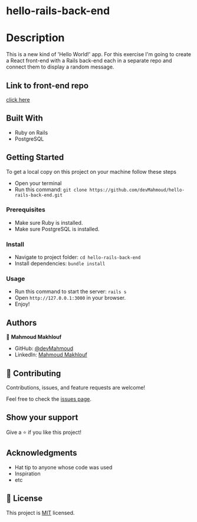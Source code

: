 # hello-rails-back-end

# Description

This is a new kind of 'Hello World!' app. For this exercise I'm going to create a React front-end with a Rails back-end each in a separate repo and connect them to display a random message.

## Link to front-end repo
[click here](https://github.com/devMahmoud/hello-react-front-end)

## Built With
* Ruby on Rails
* PostgreSQL

## Getting Started
To get a local copy on this project on your machine follow these steps
- Open your terminal
- Run this command:
`git clone https://github.com/devMahmoud/hello-rails-back-end.git`

### Prerequisites
- Make sure Ruby is installed.
- Make sure PostgreSQL is installed.

### Install
- Navigate to project folder:
`cd hello-rails-back-end`
- Install dependencies:
`bundle install`

### Usage
- Run this command to start the server:
`rails s`
- Open `http://127.0.0.1:3000` in your browser.
- Enjoy!


## Authors
👤 **Mahmoud Makhlouf**

- GitHub: [@devMahmoud](https://github.com/devMahmoud)
- LinkedIn: [Mahmoud Makhlouf](https://www.linkedin.com/in/mahmoud-abdelkader-makhlouf/)

## 🤝 Contributing

Contributions, issues, and feature requests are welcome!

Feel free to check the [issues page](../../issues/).

## Show your support

Give a ⭐️ if you like this project!

## Acknowledgments
- Hat tip to anyone whose code was used
- Inspiration
- etc

## 📝 License

This project is [MIT](./MIT.md) licensed.
